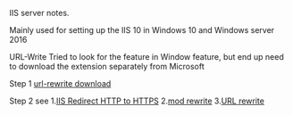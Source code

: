 IIS server notes.

Mainly used for setting up the IIS 10 in Windows 10 and Windows server 2016

URL-Write
Tried to look for the feature in Window feature, but end up need to download the extension separately from Microsoft

Step 1
[url-rewrite download](https://www.iis.net/downloads/microsoft/url-rewrite)

Step 2 see
1.[IIS Redirect HTTP to HTTPS](https://www.namecheap.com/support/knowledgebase/article.aspx/9953/38/iis-redirect-http-to-https/) 
2.[mod rewrite](https://hostadvice.com/how-to/how-to-enable-mod_rewrite-on-iis/)
3.[URL rewrite](https://www.cyotek.com/blog/installing-the-url-rewrite-module-into-internet-information-services)
